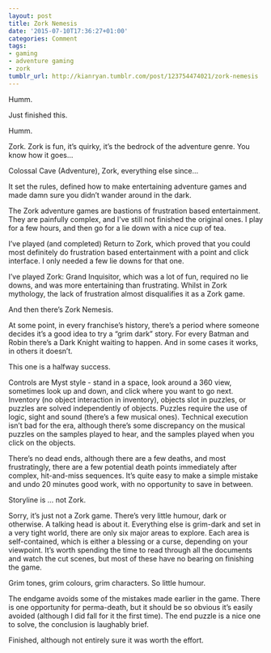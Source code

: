 ```yaml
---
layout: post
title: Zork Nemesis
date: '2015-07-10T17:36:27+01:00'
categories: Comment
tags:
- gaming
- adventure gaming
- zork
tumblr_url: http://kianryan.tumblr.com/post/123754474021/zork-nemesis
---
```

Humm.

Just finished this.

Humm.

Zork.
Zork is fun, it’s quirky, it’s the bedrock of the adventure genre.
You know how it goes…

Colossal Cave (Adventure), Zork, everything else since…

It set the rules, defined how to make entertaining adventure games and made damn sure you didn’t wander around in the dark.

The Zork adventure games are bastions of frustration based entertainment.  They are painfully complex, and I’ve still not finished the original ones.  I play for a few hours, and then go for a lie down with a nice cup of tea.

I’ve played (and completed) Return to Zork, which proved that you could most definitely do frustration based entertainment with a point and click interface.  I only needed a few lie downs for that one.

I’ve played Zork: Grand Inquisitor, which was a lot of fun, required no lie downs, and was more entertaining than frustrating.  Whilst in Zork mythology, the lack of frustration almost disqualifies it as a Zork game.

And then there’s Zork Nemesis.

At some point, in every franchise’s history, there’s a period where someone decides it’s a good idea to try a “grim dark” story.  For every Batman and Robin there’s a Dark Knight waiting to happen.  And in some cases it works, in others it doesn’t.

This one is a halfway success.

Controls are Myst style - stand in a space, look around a 360 view, sometimes look up and down, and click where you want to go next.  Inventory (no object interaction in inventory), objects slot in puzzles, or puzzles are solved independently of objects.  Puzzles require the use of logic, sight and sound (there’s a few musical ones).  Technical execution isn’t bad for the era, although there’s some discrepancy on the musical puzzles on the samples played to hear, and the samples played when you click on the objects.

There’s no dead ends, although there are a few deaths, and most frustratingly, there are a few potential death points immediately after complex, hit-and-miss sequences.  It’s quite easy to make a simple mistake and undo 20 minutes good work, with no opportunity to save in between.

Storyline is … not Zork.

Sorry, it’s just not a Zork game.  There’s very little humour, dark or otherwise.  A talking head is about it.  Everything else is grim-dark and set in a very tight world, there are only six major areas to explore.  Each area is self-contained, which is either a blessing or a curse, depending on your viewpoint.  It’s worth spending the time to read through all the documents and watch the cut scenes, but most of these have no bearing on finishing the game.

Grim tones, grim colours, grim characters.  So little humour.

The endgame avoids some of the mistakes made earlier in the game.  There is one opportunity for perma-death, but it should be so obvious it’s easily avoided (although I did fall for it the first time).  The end puzzle is a nice one to solve, the conclusion is laughably brief.

Finished, although not entirely sure it was worth the effort.
